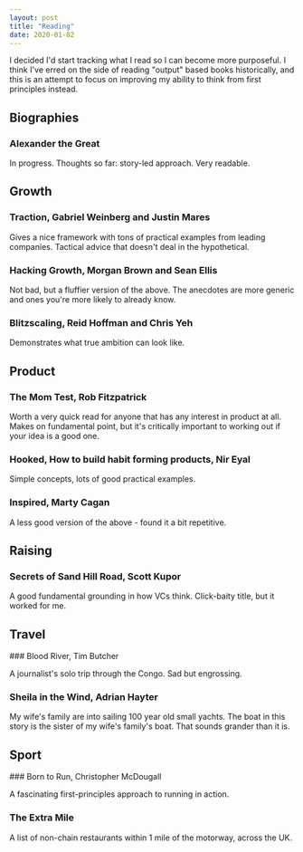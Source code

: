 ```yaml
---
layout: post
title: "Reading"
date: 2020-01-02
---
```


I decided I'd start tracking what I read so I can become more purposeful. I think I've erred on the side of reading "output" based books historically, and this is an attempt to focus on improving my ability to think from first principles instead.

## Biographies

### Alexander the Great

In progress. Thoughts so far: story-led approach. Very readable.

## Growth

### Traction, Gabriel Weinberg and Justin Mares

Gives a nice framework with tons of practical examples from leading companies. Tactical advice that doesn't deal in the hypothetical.

### Hacking Growth, Morgan Brown and Sean Ellis

Not bad, but a fluffier version of the above. The anecdotes are more generic and ones you're more likely to already know.

### Blitzscaling, Reid Hoffman and Chris Yeh

Demonstrates what true ambition can look like.

## Product

### The Mom Test, Rob Fitzpatrick

Worth a very quick read for anyone that has any interest in product at all. Makes on fundamental point, but it's critically important to working out if your idea is a good one.

### Hooked, How to build habit forming products, Nir Eyal

Simple concepts, lots of good practical examples.

### Inspired, Marty Cagan

A less good version of the above - found it a bit repetitive.

## Raising

### Secrets of Sand Hill Road, Scott Kupor

A good fundamental grounding in how VCs think. Click-baity title, but it worked for me.

## Travel

### Blood River, Tim Butcher

A journalist's solo trip through the Congo. Sad but engrossing.

### Sheila in the Wind, Adrian Hayter

My wife's family are into sailing 100 year old small yachts. The boat in this story is the sister of my wife's family's boat. That sounds grander than it is.

## Sport

### Born to Run, Christopher McDougall

A fascinating first-principles approach to running in action.

### The Extra Mile

A list of non-chain restaurants within 1 mile of the motorway, across the UK.

